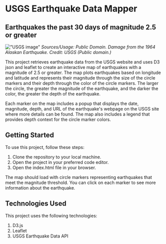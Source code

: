 # USGS Earthquake Data Mapper
## Earthquakes the past 30 days of magnitude 2.5 or greater

!["USGS image"](https://d9-wret.s3.us-west-2.amazonaws.com/assets/palladium/production/s3fs-public/styles/side_image/public/thumbnails/image/1964_EQ_slider.jpg?itok=OnEpZTp4)
*Sources/Usage: Public Domain.*
*Damage from the 1964 Alaskan Earthquake. Credit: USGS (Public domain.)*

This project retrieves earthquake data from the USGS website and uses D3 json and leaflet to create an interactive map of earthquakes with a magnitude of 2.5 or greater. The map plots earthquakes based on longitude and latitude and represents their magnitude through the size of the circle markers and their depth through the color of the circle markers. The larger the circle, the greater the magnitude of the earthquake, and the darker the color, the greater the depth of the earthquake.

Each marker on the map includes a popup that displays the date, magnitude, depth, and URL of the earthquake's webpage on the USGS site where more details can be found. The map also includes a legend that provides depth context for the circle marker colors.

## Getting Started
To use this project, follow these steps:

1. Clone the repository to your local machine.
2. Open the project in your preferred code editor.
3. Open the index.html file in your browser.

The map should load with circle markers representing earthquakes that meet the magnitude threshold. You can click on each marker to see more information about the earthquake.

## Technologies Used
This project uses the following technologies:

1. D3.js
2. Leaflet
3. USGS Earthquake Data API